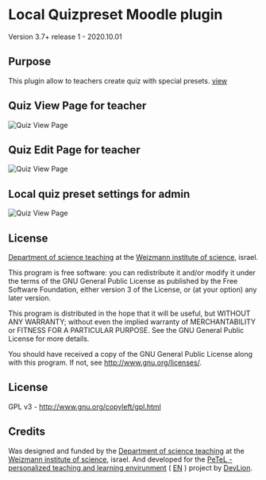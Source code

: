 # Local Quizpreset Moodle plugin #

Version 3.7+ release 1 - 2020.10.01

Purpose
-------

This plugin allow to teachers create quiz with special presets.
[view](https://devlion.co/contact/)


Quiz View Page for teacher
-------

![Quiz View Page](https://blog.devlion.co/wp-content/uploads/image-27.png) 

Quiz Edit Page for teacher
-------

![Quiz View Page](https://blog.devlion.co/wp-content/uploads/image-28.png) 

Local quiz preset settings for admin
-------

![Quiz View Page](https://blog.devlion.co/wp-content/uploads/image-26.png) 

## License ##

[Department of science teaching](https://stwww1.weizmann.ac.il/en/) at the [Weizmann institute of science](http://www.weizmann.ac.il/pages/), israel.

This program is free software: you can redistribute it and/or modify it under
the terms of the GNU General Public License as published by the Free Software
Foundation, either version 3 of the License, or (at your option) any later
version.

This program is distributed in the hope that it will be useful, but WITHOUT ANY
WARRANTY; without even the implied warranty of MERCHANTABILITY or FITNESS FOR A
PARTICULAR PURPOSE.  See the GNU General Public License for more details.

You should have received a copy of the GNU General Public License along with
this program.  If not, see <http://www.gnu.org/licenses/>.

License
-------

GPL v3 - http://www.gnu.org/copyleft/gpl.html

Credits
-------

Was designed and funded by the [Department of science teaching](https://stwww1.weizmann.ac.il/en/) at the [Weizmann institute of science](http://www.weizmann.ac.il/pages/), israel.
And developed for the [PeTeL - personalized teaching and learning envirunment](https://stwww1.weizmann.ac.il/petel/) ( [EN](https://stwww1.weizmann.ac.il/en/?page_id=1246) ) project by [DevLion](https://blog.devlion.co/moodle-filter-team-work-tutorial/).

